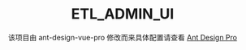 

<h1 align="center">ETL_ADMIN_UI</h1>
<div align="center">
该项目由 ant-design-vue-pro 修改而来具体配置请查看  <a href="https://pro.loacg.com/" target="_blank">Ant Design Pro</a>
</div>


